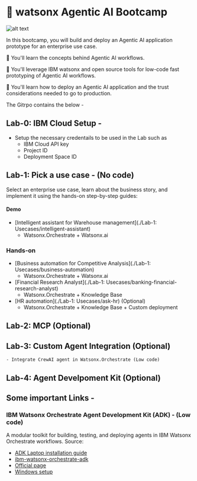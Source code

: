 # 🤖 watsonx Agentic AI Bootcamp

![alt text](/agentic-bootcamp.png)

In this bootcamp, you will build and deploy an Agentic AI application prototype for an enterprise use case.

🚀 You'll learn the concepts behind Agentic AI workflows.

🚀 You'll leverage IBM watsonx and open source tools for low-code fast prototyping of Agentic AI workflows.

🚀 You'll learn how to deploy an Agentic AI application and the trust considerations needed to go to production.

The Gitrpo contains the below - 

## Lab-0: IBM Cloud Setup - 
- Setup the necessary credentails to be used in the Lab such as 
    - IBM Cloud API key
    - Project ID 
    - Deployment Space ID 

## Lab-1: Pick a use case  - (No code)
Select an enterprise use case, learn about the business story, and implement it using the hands-on step-by-step guides:

#### Demo
- [Intelligent assistant for Warehouse management](./Lab-1: Usecases/intelligent-assistant)
    - Watsonx.Orchestrate + Watsonx.ai

### Hands-on
- [Business automation for Competitive Analysis](./Lab-1: Usecases/business-automation)
    - Watsonx.Orchestrate + Watsonx.ai
- [Financial Research Analyst](./Lab-1: Usecases/banking-financial-research-analyst)
    - Watsonx.Orchestrate + Knowledge Base
- [HR automation](./Lab-1: Usecases/ask-hr) (Optional)
    -  Watsonx.Orchestrate + Knowledge Base + Custom deployment

## Lab-2: MCP (Optional) 
 
## Lab-3: Custom Agent Integration (Optional)
    - Integrate CrewAI agent in Watsonx.Orchestrate (Low code)
## Lab-4: Agent Develpoment Kit (Optional)  
  
## Some important Links - 
### IBM Watsonx Orchestrate Agent Development Kit (ADK) - (Low code)
A modular toolkit for building, testing, and deploying agents in IBM Watsonx Orchestrate workflows.
Source: 
- [ADK Laptop installation guide](https://developer.watson-orchestrate.ibm.com/getting_started/wxOde_setup)
- [ibm-watsonx-orchestrate-adk](https://github.com/ibm/ibm-watsonx-orchestrate-adk/)
- [Official page](https://developer.watson-orchestrate.ibm.com/)
- [Windows setup](https://github.com/igor-olikh/adk-installation/blob/main/windows.md)

